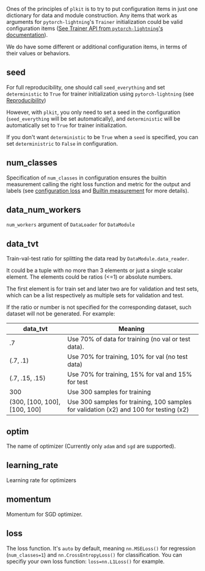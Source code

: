 Ones of the principles of `plkit` is to try to put configuration items in just one dictionary for data and module construction. Any items that work as arguments for `pytorch-lightning`'s `Trainer` initialization could be valid configuration items ([See Trainer API from `pytorch-lightning`'s documentation][1]).

We do have some different or additional configuration items, in terms of their values or behaviors.

## seed

For full reproducibility, one should call `seed_everything` and set `deterministic` to `True` for trainer initialization using `pytorch-lightning` (see [Reproducibility][2])

However, with `plkit`, you only need to set a seed in the configuration (`seed_everything` will be set automatically), and `deterministic` will be automatically set to `True` for trainer initialization.

If you don't want `deterministic` to be `True` when a `seed` is specified, you can set `deterministric` to `False` in configuration.

## num_classes

Specification of `num_classes` in configuration ensures the builtin measurement calling the right loss function and metric for the output and labels (see [configuration loss](./loss) and [Builtin measurement][3] for more details).

## data_num_workers

`num_workers` argument of `DataLoader` for `DataModule`

## data_tvt

Train-val-test ratio for splitting the data read by `DataModule.data_reader`.

It could be a tuple with no more than 3 elements or just a single scalar element. The elements could be ratios (<=1) or absolute numbers.

The first element is for train set and later two are for validation and test sets, which can be a list respectively as multiple sets for validation and test.

If the ratio or number is not specified for the corresponding dataset, such dataset will not be generated. For example:

| data_tvt | Meaning |
|----------|---------|
| .7       | Use 70% of data for training (no val or test data).|
| (.7, .1) | Use 70% for training, 10% for val (no test data)|
| (.7, .15, .15) | Use 70% for training, 15% for val and 15% for test|
| 300 | Use 300 samples for training|
| (300, [100, 100], [100, 100]| Use 300 samples for training, 100 samples for validation (x2) and 100 for testing (x2)|

## optim

The name of optimizer (Currently only `adam` and `sgd` are supported).

## learning_rate

Learning rate for optimizers

## momentum

Momentum for SGD optimizer.

## loss

The loss function. It's `auto` by default, meaning `nn.MSELoss()` for regression (`num_classes=1`) and `nn.CrossEntropyLoss()` for classification. You can specifiy your own loss function: `loss=nn.L1Loss()` for example.

[1]: https://pytorch-lightning.readthedocs.io/en/stable/trainer.html#trainer-class-api
[2]: https://pytorch-lightning.readthedocs.io/en/stable/trainer.html?highlight=reproducibility#reproducibility
[3]: ../module#measure
